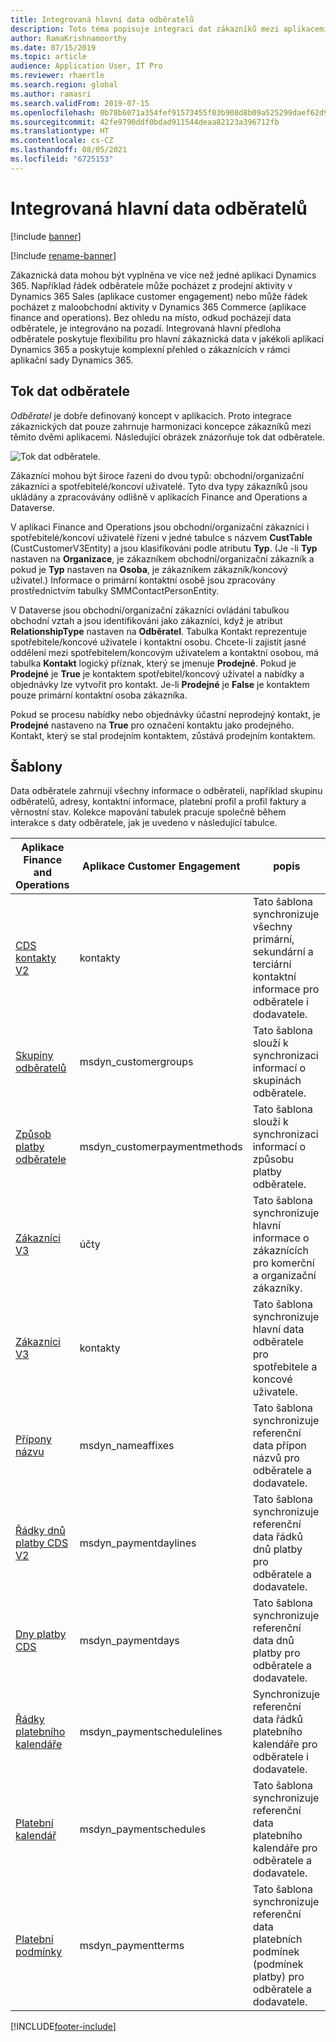 ```yaml
---
title: Integrovaná hlavní data odběratelů
description: Toto téma popisuje integraci dat zákazníků mezi aplikacemi Finance and Operations a Dataverse.
author: RamaKrishnamoorthy
ms.date: 07/15/2019
ms.topic: article
audience: Application User, IT Pro
ms.reviewer: rhaertle
ms.search.region: global
ms.author: ramasri
ms.search.validFrom: 2019-07-15
ms.openlocfilehash: 0b78b6071a354fef91573455f03b908d8b09a525299daef62d9a4f49752e6c03
ms.sourcegitcommit: 42fe9790ddf0bdad911544deaa82123a396712fb
ms.translationtype: HT
ms.contentlocale: cs-CZ
ms.lasthandoff: 08/05/2021
ms.locfileid: "6725153"
---
```

# <a name="integrated-customer-master"></a>Integrovaná hlavní data odběratelů

[!include [banner](../../includes/banner.md)]

[!include [rename-banner](~/includes/cc-data-platform-banner.md)]

Zákaznická data mohou být vyplněna ve více než jedné aplikaci Dynamics 365. Například řádek odběratele může pocházet z prodejní aktivity v Dynamics 365 Sales (aplikace customer engagement) nebo může řádek pocházet z maloobchodní aktivity v Dynamics 365 Commerce (aplikace finance and operations). Bez ohledu na místo, odkud pocházejí data odběratele, je integrováno na pozadí. Integrovaná hlavní předloha odběratele poskytuje flexibilitu pro hlavní zákaznická data v jakékoli aplikaci Dynamics 365 a poskytuje komplexní přehled o zákaznících v rámci aplikační sady Dynamics 365.

## <a name="customer-data-flow"></a>Tok dat odběratele

*Odběratel* je dobře definovaný koncept v aplikacích. Proto integrace zákaznických dat pouze zahrnuje harmonizaci koncepce zákazníků mezi těmito dvěmi aplikacemi. Následující obrázek znázorňuje tok dat odběratele.

![Tok dat odběratele.](media/dual-write-customer-data-flow.png)

Zákazníci mohou být široce řazeni do dvou typů: obchodní/organizační zákazníci a spotřebitelé/koncoví uživatelé. Tyto dva typy zákazníků jsou ukládány a zpracovávány odlišně v aplikacích Finance and Operations a Dataverse.

V aplikaci Finance and Operations jsou obchodní/organizační zákazníci i spotřebitelé/koncoví uživatelé řízeni v jedné tabulce s názvem **CustTable** (CustCustomerV3Entity) a jsou klasifikováni podle atributu **Typ**. (Je -li **Typ** nastaven na **Organizace**, je zákazníkem obchodní/organizační zákazník a pokud je **Typ** nastaven na **Osoba**, je zákazníkem zákazník/koncový uživatel.) Informace o primární kontaktní osobě jsou zpracovány prostřednictvím tabulky SMMContactPersonEntity.

V Dataverse jsou obchodní/organizační zákazníci ovládáni tabulkou obchodní vztah a jsou identifikováni jako zákazníci, když je atribut **RelationshipType** nastaven na **Odběratel**. Tabulka Kontakt reprezentuje spotřebitele/koncové uživatele i kontaktní osobu. Chcete-li zajistit jasné oddělení mezi spotřebitelem/koncovým uživatelem a kontaktní osobou, má tabulka **Kontakt** logický příznak, který se jmenuje **Prodejné**. Pokud je **Prodejné** je **True** je kontaktem spotřebitel/koncový uživatel a nabídky a objednávky lze vytvořit pro kontakt. Je-li **Prodejné** je **False** je kontaktem pouze primární kontaktní osoba zákazníka.

Pokud se procesu nabídky nebo objednávky účastní neprodejný kontakt, je **Prodejné** nastaveno na **True** pro označení kontaktu jako prodejného. Kontakt, který se stal prodejním kontaktem, zůstává prodejním kontaktem.

## <a name="templates"></a>Šablony

Data odběratele zahrnují všechny informace o odběrateli, například skupinu odběratelů, adresy, kontaktní informace, platební profil a profil faktury a věrnostní stav. Kolekce mapování tabulek pracuje společně během interakce s daty odběratele, jak je uvedeno v následující tabulce.

Aplikace Finance and Operations | Aplikace Customer Engagement         | popis
----------------------------|---------------------------------|------------
[CDS kontakty V2](mapping-reference.md#115) | kontakty | Tato šablona synchronizuje všechny primární, sekundární a terciární kontaktní informace pro odběratele i dodavatele.
[Skupiny odběratelů](mapping-reference.md#126) | msdyn_customergroups | Tato šablona slouží k synchronizaci informací o skupinách odběratele.
[Způsob platby odběratele](mapping-reference.md#127) | msdyn_customerpaymentmethods | Tato šablona slouží k synchronizaci informací o způsobu platby odběratele.
[Zákazníci V3](mapping-reference.md#101) | účty | Tato šablona synchronizuje hlavní informace o zákaznících pro komerční a organizační zákazníky.
[Zákazníci V3](mapping-reference.md#116) | kontakty | Tato šablona synchronizuje hlavní data odběratele pro spotřebitele a koncové uživatele.
[Přípony názvu](mapping-reference.md#155) | msdyn_nameaffixes | Tato šablona synchronizuje referenční data přípon názvů pro odběratele a dodavatele.
[Řádky dnů platby CDS V2](mapping-reference.md#157) | msdyn_paymentdaylines | Tato šablona synchronizuje referenční data řádků dnů platby pro odběratele a dodavatele.
[Dny platby CDS](mapping-reference.md#158) | msdyn_paymentdays | Tato šablona synchronizuje referenční data dnů platby pro odběratele a dodavatele.
[Řádky platebního kalendáře](mapping-reference.md#159) | msdyn_paymentschedulelines | Synchronizuje referenční data řádků platebního kalendáře pro odběratele i dodavatele.
[Platební kalendář](mapping-reference.md#160) | msdyn_paymentschedules | Tato šablona synchronizuje referenční data platebního kalendáře pro odběratele a dodavatele.
[Platební podmínky](mapping-reference.md#161) | msdyn_paymentterms | Tato šablona synchronizuje referenční data platebních podmínek (podmínek platby) pro odběratele a dodavatele.

[!INCLUDE[footer-include](../../../../includes/footer-banner.md)]
